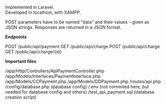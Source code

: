 Implemented in Laravel.  
Developed in localhost, with XAMPP.

POST parameters have to be named "data" and their values - given as JSON strings.
Responses are returned in a JSON format.


**Endpoints**

POST /public/api/payment
GET /public/api/charge
POST /public/api/charge
GET /public/api/charge/{id}


**Important files**

/app/Http/Controllers/ApiPaymentController.php
/app/Models/Interfaces/PaymentInterface.php
/app/Models/CCPayment.php
/app/Models/DDPayment.php
/routes/api.php
/config/database.php (database config)
/.env (not commited here, but needed for database config and others)
/test_api_payment.sql (database creation script)
